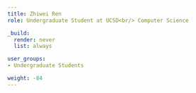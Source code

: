 ```yaml
---
title: Zhiwei Ren
role: Undergraduate Student at UCSD<br/> Computer Science

_build:
  render: never
  list: always

user_groups:
- Undergraduate Students

weight: -84
---
```


